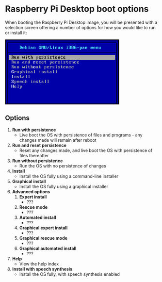 # Raspberry Pi Desktop boot options

When booting the Raspberry Pi Desktop image, you will be presented with a
selection screen offering a number of options for how you would like to run
or install it:

![Raspberry Pi Desktop boot options](images/rpd-boot-options.png)

## Options

1. **Run with persistence**
    - Live boot the OS with persistence of files and programs - any changes made
    will remain after reboot
1. **Run and reset persistence**
    - Reset any changes made, and live boot the OS with persistence of files
    thereafter
1. **Run without persistence**
    - Run the OS with no persistence of changes
1. **Install**
    - Install the OS fully using a command-line installer
1. **Graphical install**
    - Install the OS fully using a graphical installer
1. **Advanced options**
    1. **Expert install**
        - ???
    1. **Rescue mode**
        - ???
    1. **Automated install**
        - ???
    1. **Graphical expert install**
        - ???
    1. **Graphical rescue mode**
        - ???
    1. **Graphical automated install**
        - ???
1. **Help**
    - View the help index
1. **Install with speech synthesis**
    - Install the OS fully, with speech synthesis enabled
